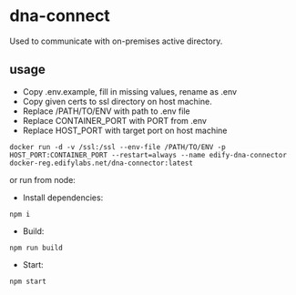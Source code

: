 # dna-connect
Used to communicate with on-premises active directory.

## usage
- Copy .env.example, fill in missing values, rename as .env
- Copy given certs to ssl directory on host machine.
- Replace /PATH/TO/ENV with path to .env file
- Replace CONTAINER_PORT with PORT from .env
- Replace HOST_PORT with target port on host machine
```
docker run -d -v /ssl:/ssl --env-file /PATH/TO/ENV -p HOST_PORT:CONTAINER_PORT --restart=always --name edify-dna-connector docker-reg.edifylabs.net/dna-connector:latest
```

or run from node:
- Install dependencies:
```
npm i
```
- Build:
```
npm run build
```
- Start:
```
npm start
```
